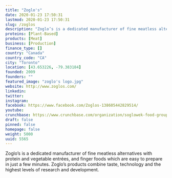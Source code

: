 ```yaml
---
title: "Zoglo's"
date: 2020-01-23 17:50:31
lastmod: 2020-01-23 17:50:31
slug: /zoglos
description: "Zoglo’s is a dedicated manufacturer of fine meatless alternatives with protein and vegetable entrées, and finger foods which are easy to prepare in just a few minutes. Zoglo’s products combine taste, technology and the highest levels of research and development."
proteins: [Plant-Based]
products: [Meat]
business: [Production]
finance_type: []
country: "Canada"
country_code: "CA"
city: "Toronto"
location: [43.653226, -79.383184]
founded: 2009
founders: ""
featured_image: "zoglo's logo.jpg"
website: http://www.zoglos.com/
linkedin: 
twitter: 
instagram: 
facebook: https://www.facebook.com/Zoglos-138605442829514/
youtube: 
crunchbase: https://www.crunchbase.com/organization/soglowek-food-group
draft: false
pinned: false
homepage: false
weight: 5000
uuid: 5565
---
```

Zoglo’s is a dedicated manufacturer of fine meatless alternatives with protein and vegetable entrées, and finger foods which are easy to prepare in just a few minutes. Zoglo’s products combine taste, technology and the highest levels of research and development.
